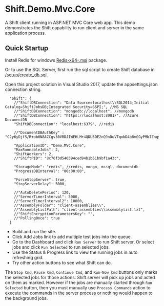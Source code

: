 # Shift.Demo.Mvc.Core
A Shift client running in ASP.NET MVC Core web app. This demo demonstrates the Shift capability to run client and server in the same application process.

## Quick Startup
Install Redis for windows [Redis-x64-<version>.msi](https://github.com/MSOpenTech/redis/releases) package.

Or to use the SQL Server, first run the sql script to create Shift database in [/setup/create_db.sql](https://github.com/hhalim/Shift.Demo.Mvc.Core/blob/master/setup/create_db.sql). 

Open this project solution in Visual Studio 2017, update the appsettings.json connection string.
```
  "Shift": {
    //"ShiftDBConnection": "Data Source=localhost\\SQL2014;Initial Catalog=ShiftJobsDB;Integrated Security=SSPI;", //MS SQL
    //"ShiftDBConnection": "mongodb://localhost", //mongodb
    //"ShiftDBConnection": "https://localhost:8081/", //Azure DocumentDB
    "ShiftDBConnection": "localhost:6379", //redis

    //"DocumentDBAuthKey" : "C2y6yDjf5/R+ob0N8A7Cgv30VRDJIWEHLM+4QDU5DE2nQ9nDuVTqobD4b8mGGyPMbIZnqyMsEcaGQy67XIw/Jw==",

    "ApplicationID": "Demo.MVC.Core",
    "MaxRunnableJobs": 2,
    "ShiftWorkers": 2,
    //"ShiftPID": "8c76f3d540394ced94b1b51b9bf1a43c",

    "StorageMode": "redis", //redis, mongo, mssql, documentdb
    "ProgressDBInterval": "00:00:00",

    "ForceStopServer": true,
    "StopServerDelay": 5000,

    //"AutoDeletePeriod": 120,
    //"ServerTimerInterval": 5000,
    //"ServerTimerInterval2": 10000,
    //"AssemblyFolder": "client-assemblies\\",
    //"AssemblyListPath": "client-assemblies\\assemblylist.txt",
    //"ShiftEncryptionParametersKey": "",
    //"PollingOnce": true
  } 
```

- Build and run the site.
- Click Add Jobs link to add multiple test jobs into the queue.
- Go to the Dashboard and click `Run Server` to run Shift server. Or select jobs and click `Run Selected` to run selected jobs.
- Use the Status & Progress link to view the running jobs in auto refreshing grid. 
- Try other action buttons to see what Shift can do.

The `Stop Cmd`, `Pause Cmd`, `Continue Cmd`, and `Run-Now Cmd` buttons only marks the selected jobs for those actions. Shift server will pick up jobs and acted on them as marked. However if the jobs are manually started through `Run Selected` button, then you must manually use `Process Commands` action to execute the commands in the server process or nothing would happen to the background jobs.
